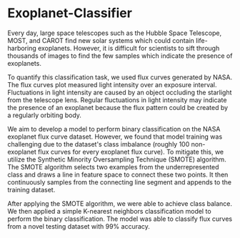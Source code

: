 # Exoplanet-Classifier

Every day, large space telescopes such as the Hubble Space Telescope, MOST, and CAROT find new solar systems which could contain life-harboring exoplanets. However, it is difficult for scientists to sift through thousands of images to find the few samples which indicate the presence of exoplanets. 

To quantify this classification task, we used flux curves generated by NASA. The flux curves plot measured light intensity over an exposure interval. Fluctuations in light intensity are caused by an object occluding the starlight from the telescope lens. Regular fluctuations in light intensity may indicate the presence of an exoplanet because the flux pattern could be created by a regularly orbiting body.

We aim to develop a model to perform binary classification on the NASA exoplanet flux curve dataset. However, we found that model training was challenging due to the dataset's class imbalance (roughly 100 non-exoplanet flux curves for every exoplanet flux curve). To mitigate this, we utilize the Synthetic Minority Oversampling Technique (SMOTE) algorithm. The SMOTE algorithm selects two examples from the underrepresented class and draws a line in feature space to connect these two points. It then continuously samples from the connecting line segment and appends to the training dataset.

After applying the SMOTE algorithm, we were able to achieve class balance. We then applied a simple K-nearest neighbors classification model to perform the binary classification. The model was able to classify flux curves from a novel testing dataset with 99% accuracy.
